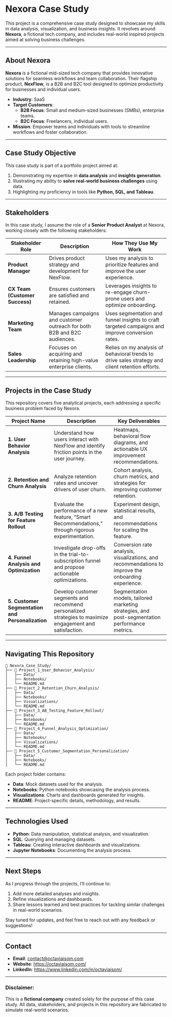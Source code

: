 # Nexora Case Study

This project is a comprehensive case study designed to showcase my skills in data analysis, visualization, and business insights. It revolves around **Nexora**, a fictional tech company, and includes real-world inspired projects aimed at solving business challenges.

---

## **About Nexora**

**Nexora** is a fictional mid-sized tech company that provides innovative solutions for seamless workflows and team collaboration. Their flagship product, **NexFlow**, is a B2B and B2C tool designed to optimize productivity for businesses and individual users.

- **Industry**: SaaS
- **Target Customers**: 
  - **B2B Focus**: Small and medium-sized businesses (SMBs), enterprise teams.
  - **B2C Focus**: Freelancers, individual users.
- **Mission**: Empower teams and individuals with tools to streamline workflows and foster collaboration.

---

## **Case Study Objective**

This case study is part of a portfolio project aimed at:
1. Demonstrating my expertise in **data analysis** and **insights generation**.
2. Illustrating my ability to **solve real-world business challenges** using data.
3. Highlighting my proficiency in tools like **Python, SQL, and Tableau**.



---

## **Stakeholders**

In this case study, I assume the role of a **Senior Product Analyst** at Nexora, working closely with the following stakeholders:

| **Stakeholder Role**         | **Description**                                                                                   | **How They Use My Work**                                                                                   |
|-------------------------------|---------------------------------------------------------------------------------------------------|------------------------------------------------------------------------------------------------------------|
| **Product Manager**           | Drives product strategy and development for NexFlow.                                             | Uses my analysis to prioritize features and improve the user experience.                                   |
| **CX Team (Customer Success)**| Ensures customers are satisfied and retained.                                                    | Leverages insights to re-engage churn-prone users and optimize onboarding.                                 |
| **Marketing Team**            | Manages campaigns and customer outreach for both B2B and B2C audiences.                         | Uses segmentation and funnel insights to craft targeted campaigns and improve conversion rates.            |
| **Sales Leadership**          | Focuses on acquiring and retaining high-value enterprise clients.                                | Relies on my analysis of behavioral trends to drive sales strategy and client retention efforts.           |

---

## **Projects in the Case Study**

This repository covers five analytical projects, each addressing a specific business problem faced by Nexora.

| **Project Name**                     | **Description**                                                                                           | **Key Deliverables**                                                                                     |
|--------------------------------------|-----------------------------------------------------------------------------------------------------------|-----------------------------------------------------------------------------------------------------------|
| **1. User Behavior Analysis**        | Understand how users interact with NexFlow and identify friction points in the user journey.              | Heatmaps, behavioral flow diagrams, and actionable UX improvement recommendations.                        |
| **2. Retention and Churn Analysis**  | Analyze retention rates and uncover drivers of user churn.                                                | Cohort analysis, churn metrics, and strategies for improving customer retention.                          |
| **3. A/B Testing for Feature Rollout**| Evaluate the performance of a new feature, “Smart Recommendations,” through rigorous experimentation.    | Experiment design, statistical results, and recommendations for scaling the feature.                      |
| **4. Funnel Analysis and Optimization**| Investigate drop-offs in the trial-to-subscription funnel and propose actionable optimizations.           | Conversion rate analysis, visualizations, and recommendations to improve the onboarding experience.       |
| **5. Customer Segmentation and Personalization**| Develop customer segments and recommend personalized strategies to maximize engagement and satisfaction.| Segmentation models, tailored marketing strategies, and post-segmentation performance metrics.            |

---

## **Navigating This Repository**
```
📂 Nexora_Case_Study/
├── 📂 Project_1_User_Behavior_Analysis/
│   ├── Data/
│   ├── Notebooks/
│   └── README.md
├── 📂 Project_2_Retention_Churn_Analysis/
│   ├── Data/
│   ├── Notebooks/
│   ├── Visualizations/
│   └── README.md
├── 📂 Project_3_AB_Testing_Feature_Rollout/
│   ├── Data/
│   ├── Notebooks/
│   └── README.md
├── 📂 Project_4_Funnel_Analysis_Optimization/
│   ├── Data/
│   ├── Notebooks/
│   ├── Visualizations/
│   └── README.md
├── 📂 Project_5_Customer_Segmentation_Personalization/
│   ├── Data/
│   ├── Notebooks/
│   └── README.md
```
Each project folder contains:
- **Data**: Mock datasets used for the analysis.
- **Notebooks**: Python notebooks showcasing the analysis process.
- **Visualizations**: Charts and dashboards generated for insights.
- **README**: Project-specific details, methodology, and results.

---

## **Technologies Used**

- **Python**: Data manipulation, statistical analysis, and visualization.
- **SQL**: Querying and managing datasets.
- **Tableau**: Creating interactive dashboards and visualizations.
- **Jupyter Notebooks**: Documenting the analysis process.

---

## **Next Steps**

As I progress through the projects, I’ll continue to:
1. Add more detailed analyses and insights.
2. Refine visualizations and dashboards.
3. Share lessons learned and best practices for tackling similar challenges in real-world scenarios.

Stay tuned for updates, and feel free to reach out with any feedback or suggestions!

---

## **Contact**

- **Email**: contact@octaviaisom.com
- **Website**: https://octaviaisom.com/
- **LinkedIn**: https://www.linkedin.com/in/octaviaisom/

---

### **Disclaimer**: 
This is a **fictional company** created solely for the purpose of this case study. All data, stakeholders, and projects in this repository are fabricated to simulate real-world scenarios.










